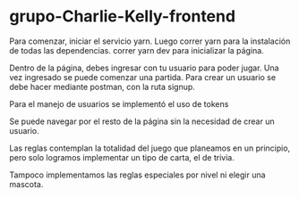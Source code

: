 # grupo-Charlie-Kelly-frontend
Para comenzar, iniciar el servicio yarn.
Luego correr yarn para la instalación de todas las dependencias.
correr yarn dev para inicializar la página.

Dentro de la página, debes ingresar con tu usuario para poder jugar. Una vez ingresado se puede comenzar una partida. 
Para crear un usuario se debe hacer mediante postman, con la ruta signup.

Para el manejo de usuarios se implementó el uso de tokens

Se puede navegar por el resto de la página sin la necesidad de crear un usuario.

Las reglas contemplan la totalidad del juego que planeamos en un principio, pero solo logramos implementar un tipo de carta, el de trivia.

Tampoco implementamos las reglas especiales por nivel ni elegir una mascota.
